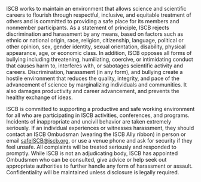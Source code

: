 ISCB works to maintain an environment that allows science and scientific careers to flourish through respectful, inclusive, and equitable treatment of others and is committed to providing a safe place for its members and nonmember participants. As a statement of principle, ISCB rejects discrimination and harassment by any means, based on factors such as ethnic or national origin, race, religion, citizenship, language, political or other opinion, sex, gender identity, sexual orientation, disability, physical appearance, age, or economic class. In addition, ISCB opposes all forms of bullying including threatening, humiliating, coercive, or intimidating conduct that causes harm to, interferes with, or sabotages scientific activity and careers. Discrimination, harassment (in any form), and bullying create a hostile environment that reduces the quality, integrity, and pace of the advancement of science by marginalizing individuals and communities. It also damages productivity and career advancement, and prevents the healthy exchange of ideas.

ISCB is committed to supporting a productive and safe working environment for all who are participating in ISCB activities, conferences, and programs. Incidents of inappropriate and uncivil behavior are taken extremely seriously. If an individual experiences or witnesses harassment, they should contact an ISCB Ombudsman (wearing the ISCB Ally ribbon) in person or email safeISCB@iscb.org, or use a venue phone and ask for security if they feel unsafe. All complaints will be treated seriously and responded to promptly. While ISCB is not an adjudicating body, ISCB has appointed Ombudsmen who can be consulted, give advice or help seek out appropriate authorities to further handle any form of harassment or assault. Confidentiality will be maintained unless disclosure is legally required.

